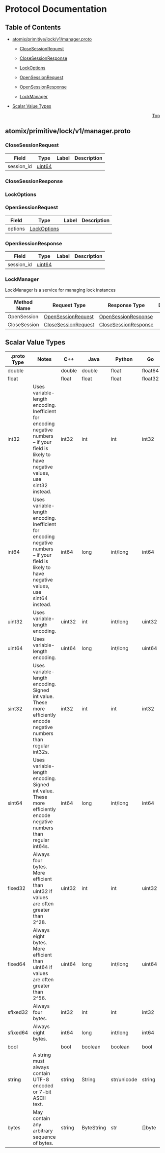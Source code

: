 # Protocol Documentation
<a name="top"></a>

## Table of Contents

- [atomix/primitive/lock/v1/manager.proto](#atomix/primitive/lock/v1/manager.proto)
    - [CloseSessionRequest](#atomix.primitive.lock.v1.CloseSessionRequest)
    - [CloseSessionResponse](#atomix.primitive.lock.v1.CloseSessionResponse)
    - [LockOptions](#atomix.primitive.lock.v1.LockOptions)
    - [OpenSessionRequest](#atomix.primitive.lock.v1.OpenSessionRequest)
    - [OpenSessionResponse](#atomix.primitive.lock.v1.OpenSessionResponse)
  
    - [LockManager](#atomix.primitive.lock.v1.LockManager)
  
- [Scalar Value Types](#scalar-value-types)



<a name="atomix/primitive/lock/v1/manager.proto"></a>
<p align="right"><a href="#top">Top</a></p>

## atomix/primitive/lock/v1/manager.proto



<a name="atomix.primitive.lock.v1.CloseSessionRequest"></a>

### CloseSessionRequest



| Field | Type | Label | Description |
| ----- | ---- | ----- | ----------- |
| session_id | [uint64](#uint64) |  |  |






<a name="atomix.primitive.lock.v1.CloseSessionResponse"></a>

### CloseSessionResponse







<a name="atomix.primitive.lock.v1.LockOptions"></a>

### LockOptions







<a name="atomix.primitive.lock.v1.OpenSessionRequest"></a>

### OpenSessionRequest



| Field | Type | Label | Description |
| ----- | ---- | ----- | ----------- |
| options | [LockOptions](#atomix.primitive.lock.v1.LockOptions) |  |  |






<a name="atomix.primitive.lock.v1.OpenSessionResponse"></a>

### OpenSessionResponse



| Field | Type | Label | Description |
| ----- | ---- | ----- | ----------- |
| session_id | [uint64](#uint64) |  |  |





 

 

 


<a name="atomix.primitive.lock.v1.LockManager"></a>

### LockManager
LockManager is a service for managing lock instances

| Method Name | Request Type | Response Type | Description |
| ----------- | ------------ | ------------- | ------------|
| OpenSession | [OpenSessionRequest](#atomix.primitive.lock.v1.OpenSessionRequest) | [OpenSessionResponse](#atomix.primitive.lock.v1.OpenSessionResponse) |  |
| CloseSession | [CloseSessionRequest](#atomix.primitive.lock.v1.CloseSessionRequest) | [CloseSessionResponse](#atomix.primitive.lock.v1.CloseSessionResponse) |  |

 



## Scalar Value Types

| .proto Type | Notes | C++ | Java | Python | Go | C# | PHP | Ruby |
| ----------- | ----- | --- | ---- | ------ | -- | -- | --- | ---- |
| <a name="double" /> double |  | double | double | float | float64 | double | float | Float |
| <a name="float" /> float |  | float | float | float | float32 | float | float | Float |
| <a name="int32" /> int32 | Uses variable-length encoding. Inefficient for encoding negative numbers – if your field is likely to have negative values, use sint32 instead. | int32 | int | int | int32 | int | integer | Bignum or Fixnum (as required) |
| <a name="int64" /> int64 | Uses variable-length encoding. Inefficient for encoding negative numbers – if your field is likely to have negative values, use sint64 instead. | int64 | long | int/long | int64 | long | integer/string | Bignum |
| <a name="uint32" /> uint32 | Uses variable-length encoding. | uint32 | int | int/long | uint32 | uint | integer | Bignum or Fixnum (as required) |
| <a name="uint64" /> uint64 | Uses variable-length encoding. | uint64 | long | int/long | uint64 | ulong | integer/string | Bignum or Fixnum (as required) |
| <a name="sint32" /> sint32 | Uses variable-length encoding. Signed int value. These more efficiently encode negative numbers than regular int32s. | int32 | int | int | int32 | int | integer | Bignum or Fixnum (as required) |
| <a name="sint64" /> sint64 | Uses variable-length encoding. Signed int value. These more efficiently encode negative numbers than regular int64s. | int64 | long | int/long | int64 | long | integer/string | Bignum |
| <a name="fixed32" /> fixed32 | Always four bytes. More efficient than uint32 if values are often greater than 2^28. | uint32 | int | int | uint32 | uint | integer | Bignum or Fixnum (as required) |
| <a name="fixed64" /> fixed64 | Always eight bytes. More efficient than uint64 if values are often greater than 2^56. | uint64 | long | int/long | uint64 | ulong | integer/string | Bignum |
| <a name="sfixed32" /> sfixed32 | Always four bytes. | int32 | int | int | int32 | int | integer | Bignum or Fixnum (as required) |
| <a name="sfixed64" /> sfixed64 | Always eight bytes. | int64 | long | int/long | int64 | long | integer/string | Bignum |
| <a name="bool" /> bool |  | bool | boolean | boolean | bool | bool | boolean | TrueClass/FalseClass |
| <a name="string" /> string | A string must always contain UTF-8 encoded or 7-bit ASCII text. | string | String | str/unicode | string | string | string | String (UTF-8) |
| <a name="bytes" /> bytes | May contain any arbitrary sequence of bytes. | string | ByteString | str | []byte | ByteString | string | String (ASCII-8BIT) |

